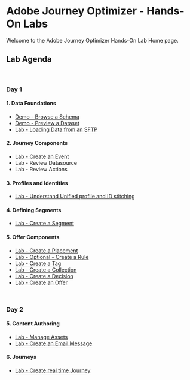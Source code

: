 # Adobe Journey Optimizer - Hands-On Labs

Welcome to the Adobe Journey Optimizer Hands-On Lab Home page.

## Lab Agenda

&nbsp;

### Day 1

#### 1. Data Foundations

- [Demo - Browse a Schema](https://github.com/adobe-dss-aep/ajo-handson-labs/blob/main/1.%20Data%20Foundations/Demo%20-%20Browse%20a%20Schema.md)
- [Demo - Preview a Dataset](https://github.com/adobe-dss-aep/ajo-handson-labs/blob/main/1.%20Data%20Foundations/Demo%20-%20Preview%20a%20Dataset.md)
- [Lab - Loading Data from an SFTP](https://github.com/adobe-dss-aep/ajo-handson-labs/blob/main/1.%20Data%20Foundations/Lab%20-%20Loading%20Data%20from%20SFTP.md)

#### 2. Journey Components

- [Lab - Create an Event](./4.%20Journey%20and%20Offer%20Components/Creating%20an%20Event.md)
- Lab - Review Datasource
- Lab - Review Actions

#### 3. Profiles and Identities

- [Lab - Understand Unified profile and ID stitching](https://github.com/adobe-dss-aep/ajo-handson-labs/blob/main/2.%20Profiles%20and%20Identities/Unified%20Profile%20and%20ID%20stitching.md)

#### 4. Defining Segments

- [Lab - Create a Segment](./3.%20Defining%20Segments/Create%20a%20Segment.md)


#### 5. Offer Components

- [Lab - Create a Placement](./4.%20Journey%20and%20Offer%20Components/Create%20a%20Placement.md)
- [Lab - Optional - Create a Rule](./4.%20Journey%20and%20Offer%20Components/Create%20a%20Rule.md)
- [Lab - Create a Tag](./4.%20Journey%20and%20Offer%20Components/Create%20a%20Tag.md)
- [Lab - Create a Collection](./5.%20Content%20Authoring/Create%20a%20Collection.md)
- [Lab - Create a Decision](./5.%20Content%20Authoring/Create%20a%20Decision.md)
- [Lab - Create an Offer](./5.%20Content%20Authoring/Create%20an%20Offer.md)


&nbsp;

### Day 2

#### 5.  Content Authoring

- [Lab - Manage Assets](./5.%20Content%20Authoring/assets.md)
- [Lab - Create an Email Message](./5.%20Content%20Authoring/Create%20an%20Email%20Message.md)

#### 6.  Journeys
- [Lab - Create real time Journey](./6.%20Complex%20Journey/Create%20a%20Complex%20Journey.md)
